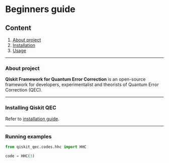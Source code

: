 Beginners guide
===============

## Content
1. [About project](#about-project)
2. [Installation](#installing-qiskit-qec)
3. [Usage](#running-examples)

----

### About project

**Qiskit Framework for Quantum Error Correction** is an open-source framework for developers, experimentalist and theorists of Quantum Error Correction (QEC).

---

### Installing Qiskit QEC

Refer to [installation guide](./installation.md).

----

### Running examples

```python
from qiskit_qec.codes.hhc import HHC

code = HHC(3)
```
